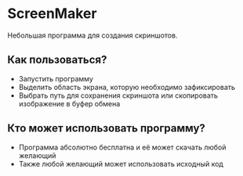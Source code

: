# ScreenMaker
Небольшая программа для создания скриншотов.

## Как пользоваться?
- Запустить программу
- Выделить область экрана, которую необходимо зафиксировать
- Выбрать путь для сохранения скриншота или скопировать изображение в буфер обмена

## Кто может использовать программу?
- Программа абсолютно бесплатна и её может скачать любой желающий
- Также любой желающий может использовать исходный код
